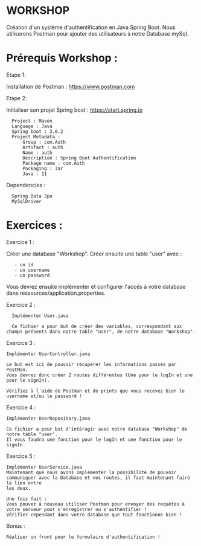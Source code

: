 # WORKSHOP

Création d'un système d'authentification en Java Spring Boot.
Nous utiliserons Postman pour ajouter des utilisateurs à notre Database mySql.


# Prérequis Workshop :

Etape 1:

  Installation de Postman : https://www.postman.com

Etape 2:
  
  Initialiser son projet Spring boot : https://start.spring.io
      
      Project : Maven
      Language : Java
      Spring boot : 3.0.2
      Project Metadata :
          Group : com.Auth
          Artifact : auth
          Name : auth
          Description : Spring Boot Authentification
          Package name : com.Auth
          Packaging : Jar
          Java : 11
          
  Dependencies :
  
      Spring Data Jpa
      MySqlDriver

 
 # Exercices :
 
 
 Exercice 1 :

  Créer une database "Workshop".
  Créer ensuite une table "user" avec :
 
       - un id
       - un username
       - un password 
 
 Vous devrez ensuite implémenter et configurer l'accés à votre database dans ressources/application.properties.
 
 
Exercice 2 :

      Implémenter User.java
  
      Ce fichier a pour but de créer des variables, correspondant aux champs présents dans notre table "user", de notre database "Workshop".
  
  
Exercice 3 :

    Implémenter UserController.java
  
    Le but est ici de pouvoir récupérer les informations passés par PostMan.
    Vous devrez donc créer 2 routes différentes (Une pour le logIn et une pour le signIn).
  
    Vérifiez à l'aide de Postman et de prints que vous recevez bien le username et/ou le password !
  
  
Exercice 4 :

    Implémenter UserRepository.java

    Ce fichier a pour but d'intéragir avec notre database "Workshop" de notre table "user".
    Il vous faudra une fonction pour le logIn et une fonction pour le signIn.
   
   
Exercice 5 :

    Implémenter UserService.java
    Maintenant que nous avons implémenter la possibilité de pouvoir communiquer avec la Database et nos routes, il faut maintenant faire le lien entre 
    les deux.

    Une fois fait :
    Vous pouvez à nouveau utiliser Postman pour envoyer des requêtes à votre serveur pour s'enregistrer ou s'authentifier !
    Vérifier cependant dans votre database que tout fonctionne bien !
  
  
Bonus :

    Réaliser un front pour le formulaire d'authentification !
       
  
 
